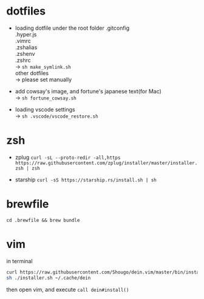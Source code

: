 # dotfiles

- loading dotfile under the root folder
.gitconfig  
.hyper.js  
.vimrc  
.zshalias  
.zshenv  
.zshrc  
→ `sh make_symlink.sh`  
other dotfiles  
→ please set manually  

- add cowsay's image, and fortune's japanese text(for Mac)  
→ `sh fortune_cowsay.sh`  

- loading vscode settings  
→ `sh .vscode/vscode_restore.sh`

# zsh

- zplug
`curl -sL --proto-redir -all,https https://raw.githubusercontent.com/zplug/installer/master/installer.zsh | zsh`

- starship
`curl -sS https://starship.rs/install.sh | sh`

# brewfile

`cd .brewfile && brew bundle`

# vim

in terminal  

```sh
curl https://raw.githubusercontent.com/Shougo/dein.vim/master/bin/installer.sh > installer.sh
sh ./installer.sh ~/.cache/dein
```

then open vim, and execute `call dein#install()`  
